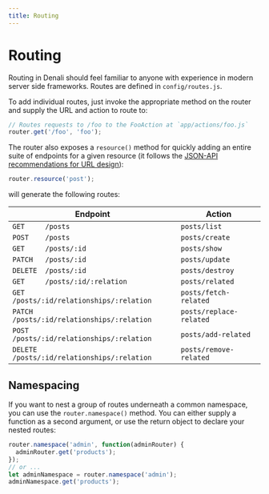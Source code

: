 ```yaml
---
title: Routing
---
```


# Routing

Routing in Denali should feel familiar to anyone with experience in modern
server side frameworks. Routes are defined in `config/routes.js`.

To add individual routes, just invoke the appropriate method on the router and
supply the URL and action to route to:

```js
// Routes requests to /foo to the FooAction at `app/actions/foo.js`
router.get('/foo', 'foo');
```

The router also exposes a `resource()` method for quickly adding an entire suite
of endpoints for a given resource (it follows the [JSON-API recommendations for
URL design](http://jsonapi.org/recommendations/#urls)):

```js
router.resource('post');
```

will generate the following routes:

| Endpoint                                      |  Action                   |
|-----------------------------------------------|---------------------------|
| `GET     /posts`                              | `posts/list`              |
| `POST    /posts`                              | `posts/create`            |
| `GET     /posts/:id`                          | `posts/show`              |
| `PATCH   /posts/:id`                          | `posts/update`            |
| `DELETE  /posts/:id`                          | `posts/destroy`           |
| `GET     /posts/:id/:relation`                | `posts/related`           |
| `GET     /posts/:id/relationships/:relation`  | `posts/fetch-related`     |
| `PATCH   /posts/:id/relationships/:relation`  | `posts/replace-related`   |
| `POST    /posts/:id/relationships/:relation`  | `posts/add-related`       |
| `DELETE  /posts/:id/relationships/:relation`  | `posts/remove-related`    |


## Namespacing

If you want to nest a group of routes underneath a common namespace, you can use
the `router.namespace()` method. You can either supply a function as a second
argument, or use the return object to declare your nested routes:

```js
router.namespace('admin', function(adminRouter) {
  adminRouter.get('products');
});
// or ...
let adminNamespace = router.namespace('admin');
adminNamespace.get('products');
```

